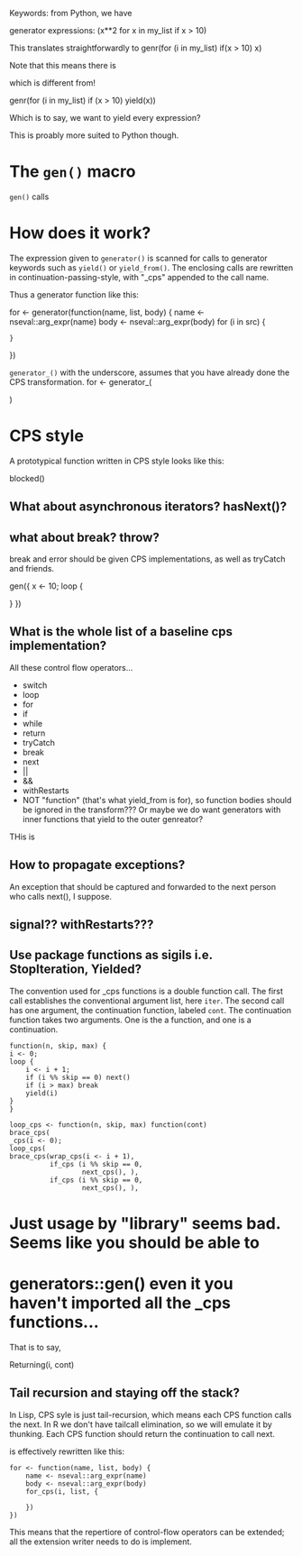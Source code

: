 Keywords: from Python, we have 

generator expressions:
(x**2 for x in my_list if x > 10)

This translates straightforwardly to
genr(for (i in my_list) if(x > 10) x)

Note that this means there is 

which is different from!

genr(for (i in my_list) if (x > 10) yield(x))

Which is to say, we want to yield every expression?

This is proably more suited to Python though.

# The `gen()` macro

`gen()` calls 

# How does it work?

The expression given to `generator()` is scanned for calls to generator keywords
such as `yield()` or `yield_from()`. The enclosing calls are rewritten in
continuation-passing-style, with "_cps" appended to the call name.

Thus a generator function like this:

for <- generator(function(name, list, body) {
    name <- nseval::arg_expr(name)
    body <- nseval::arg_expr(body)
    for (i in src) {
        
    }
})

`generator_()` with the underscore, assumes that you have already done the CPS transformation.
for <- generator_(

)


# CPS style

A prototypical function written in CPS style looks like this:


blocked()

## What about asynchronous iterators? hasNext()?

## what about break? throw?

break and error should be given CPS implementations, as well as tryCatch and friends.

gen({
x <- 10;
loop {
    
}
})

## What is the whole list of a baseline cps implementation?

All these control flow operators...

* switch
* loop
* for
* if
* while
* return
* tryCatch
* break
* next
* ||
* &&
* withRestarts
* NOT "function" (that's what yield_from is for), so function bodies should be
  ignored in the transform??? Or maybe we do want generators with inner functions 
  that yield to the outer genreator?

THis is 
## How to propagate exceptions?

An exception that should be captured and forwarded to the next person who
calls next(), I suppose.

## signal?? withRestarts???

## Use package functions as sigils i.e. StopIteration, Yielded?

The convention used for _cps functions is a double function call. The
first call establishes the conventional argument list, here
`iter`. The second call has one argument, the continuation function,
labeled `cont`. The continuation function takes two arguments. One is
the a function, and one is a continuation.

```{r}
function(n, skip, max) {
i <- 0;
loop {
    i <- i + 1;
    if (i %% skip == 0) next()
    if (i > max) break
    yield(i)
}
}
```

```{r}
loop_cps <- function(n, skip, max) function(cont) 
brace_cps(
_cps(i <- 0);
loop_cps(
brace_cps(wrap_cps(i <- i + 1),
          if_cps (i %% skip == 0,
                  next_cps(), ),
          if_cps (i %% skip == 0,
                  next_cps(), ),
```

# Just usage by "library" seems bad. Seems like you should be able to
# generators::gen() even it you haven't imported all the _cps functions...

That is to say, 

Returning(i, cont)

## Tail recursion and staying off the stack?

In Lisp, CPS syle is just tail-recursion, which means each CPS
function calls the next. In R we don't have tailcall elimination, so
we will emulate it by thunking.  Each CPS function should return the
continuation to call next.

is effectively rewritten like this:

```
for <- function(name, list, body) {
    name <- nseval::arg_expr(name)
    body <- nseval::arg_expr(body)
    for_cps(i, list, {

    })
})
```

This means that the repertiore of control-flow operators can be extended; all the extension writer needs to do is implement.
